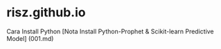 # risz.github.io

Cara Install Python 
[Nota Install Python-Prophet & Scikit-learn Predictive Model]
(001.md)
